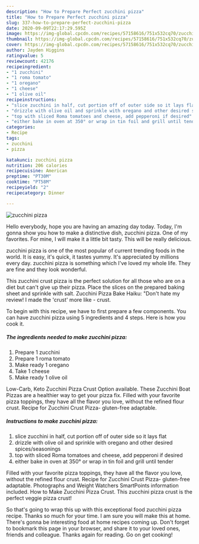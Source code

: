 ```yaml
---
description: "How to Prepare Perfect zucchini pizza"
title: "How to Prepare Perfect zucchini pizza"
slug: 337-how-to-prepare-perfect-zucchini-pizza
date: 2020-09-09T22:17:29.595Z
image: https://img-global.cpcdn.com/recipes/57158616/751x532cq70/zucchini-pizza-recipe-main-photo.jpg
thumbnail: https://img-global.cpcdn.com/recipes/57158616/751x532cq70/zucchini-pizza-recipe-main-photo.jpg
cover: https://img-global.cpcdn.com/recipes/57158616/751x532cq70/zucchini-pizza-recipe-main-photo.jpg
author: Jayden Higgins
ratingvalue: 5
reviewcount: 42176
recipeingredient:
- "1 zucchini"
- "1 roma tomato"
- "1 oregano"
- "1 cheese"
- "1 olive oil"
recipeinstructions:
- "slice zucchini in half, cut portion off of outer side so it lays flat"
- "drizzle with olive oil and sprinkle with oregano and other desired spices/seasonings"
- "top with sliced Roma tomatoes and cheese, add pepperoni if desired"
- "either bake in oven at 350° or wrap in tin foil and grill until tender"
categories:
- Recipe
tags:
- zucchini
- pizza

katakunci: zucchini pizza 
nutrition: 206 calories
recipecuisine: American
preptime: "PT30M"
cooktime: "PT58M"
recipeyield: "2"
recipecategory: Dinner

---
```



![zucchini pizza](https://img-global.cpcdn.com/recipes/57158616/751x532cq70/zucchini-pizza-recipe-main-photo.jpg)

Hello everybody, hope you are having an amazing day today. Today, I'm gonna show you how to make a distinctive dish, zucchini pizza. One of my favorites. For mine, I will make it a little bit tasty. This will be really delicious.

zucchini pizza is one of the most popular of current trending foods in the world. It is easy, it's quick, it tastes yummy. It's appreciated by millions every day. zucchini pizza is something which I've loved my whole life. They are fine and they look wonderful.

This zucchini crust pizza is the perfect solution for all those who are on a diet but can&#39;t give up their pizza. Place the slices on the prepared baking sheet and sprinkle with salt. Zucchini Pizza Bake Haiku: &#34;Don&#39;t hate my review! I made the &#39;crust&#39; more like - crust.


To begin with this recipe, we have to first prepare a few components. You can have zucchini pizza using 5 ingredients and 4 steps. Here is how you cook it.

<!--inarticleads1-->

##### The ingredients needed to make zucchini pizza:

1. Prepare 1 zucchini
1. Prepare 1 roma tomato
1. Make ready 1 oregano
1. Take 1 cheese
1. Make ready 1 olive oil


Low-Carb, Keto Zucchini Pizza Crust Option available. These Zucchini Boat Pizzas are a healthier way to get your pizza fix. Filled with your favorite pizza toppings, they have all the flavor you love, without the refined flour crust. Recipe for Zucchini Crust Pizza- gluten-free adaptable. 

<!--inarticleads2-->

##### Instructions to make zucchini pizza:

1. slice zucchini in half, cut portion off of outer side so it lays flat
1. drizzle with olive oil and sprinkle with oregano and other desired spices/seasonings
1. top with sliced Roma tomatoes and cheese, add pepperoni if desired
1. either bake in oven at 350° or wrap in tin foil and grill until tender


Filled with your favorite pizza toppings, they have all the flavor you love, without the refined flour crust. Recipe for Zucchini Crust Pizza- gluten-free adaptable. Photographs and Weight Watchers SmartPoints information included. How to Make Zucchini Pizza Crust. This zucchini pizza crust is the perfect veggie pizza crust! 

So that's going to wrap this up with this exceptional food zucchini pizza recipe. Thanks so much for your time. I am sure you will make this at home. There's gonna be interesting food at home recipes coming up. Don't forget to bookmark this page in your browser, and share it to your loved ones, friends and colleague. Thanks again for reading. Go on get cooking!
